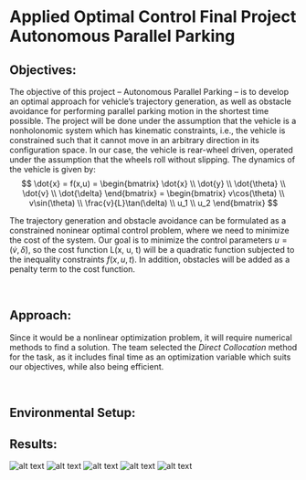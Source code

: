  # Applied Optimal Control Final Project Autonomous Parallel Parking

## Objectives:
The objective of this project – Autonomous Parallel Parking – is to develop an optimal
approach for vehicle’s trajectory generation, as well as obstacle avoidance for performing
parallel parking motion in the shortest time possible.
The project will be done under the assumption that the vehicle is a nonholonomic system
which has kinematic constraints, i.e., the vehicle is constrained such that it cannot move in
an arbitrary direction in its configuration space. In our case, the vehicle is rear-wheel driven,
operated under the assumption that the wheels roll without slipping.
The dynamics of the vehicle is given by:
$$
    \dot{x} = f(x,u) = 
    \begin{bmatrix}
        \dot{x} \\
        \dot{y} \\
        \dot{\theta} \\
        \dot{v} \\
        \dot{\delta}
    \end{bmatrix} = 
    \begin{bmatrix}
        v\cos(\theta) \\
        v\sin(\theta) \\
        \frac{v}{L}\tan(\delta) \\
        u_1 \\
        u_2
    \end{bmatrix}
$$

The trajectory generation and obstacle avoidance can be formulated as a constrained noninear optimal control problem, where we need to minimize the cost of the system. Our goal is to minimize the control parameters $u = (\dot{v}, \dot{\delta})$, so the cost function L(x, u, t) will be a quadratic function subjected to the inequality constraints $f(x, u, t)$. In addition, obstacles will be added as a penalty term to the cost function. 

&nbsp;
## Approach:
Since it would be a nonlinear optimization problem, it will require numerical methods to find a solution. The team selected the *Direct Collocation*
method for the task, as it includes final time as an optimization variable which suits our objectives, while also being efficient.


&nbsp;
## Environmental Setup:



## Results:


![alt text](https://github.com/JuoTungChen/Autonomous_parallel_parking/blob/master/result_plots/Trajectory_0.png)
![alt text](https://github.com/JuoTungChen/Autonomous_parallel_parking/blob/master/result_plots/Trajectory_2.png)
![alt text](https://github.com/JuoTungChen/Autonomous_parallel_parking/blob/master/result_plots/Trajectory_4.png)
![alt text](https://github.com/JuoTungChen/Autonomous_parallel_parking/blob/master/result_plots/Trajectory_5.png)
![alt text](https://github.com/JuoTungChen/Autonomous_parallel_parking/blob/master/result_plots/Trajectory_6.png)




